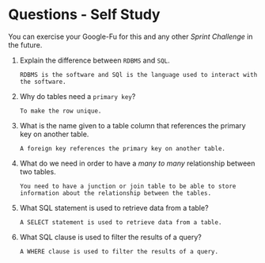 # Questions - Self Study

You can exercise your Google-Fu for this and any other _Sprint Challenge_ in the future.

1.  Explain the difference between `RDBMS` and `SQL`.

        RDBMS is the software and SQl is the language used to interact with the software.


1.  Why do tables need a `primary key`?

        To make the row unique.

1.  What is the name given to a table column that references the primary key
    on another table.

        A foreign key references the primary key on another table.

1.  What do we need in order to have a _many to many_ relationship between two
    tables.

        You need to have a junction or join table to be able to store information about the relationship between the tables.

1.  What SQL statement is used to retrieve data from a table?

        A SELECT statement is used to retrieve data from a table.

1.  What SQL clause is used to filter the results of a query?

        A WHERE clause is used to filter the results of a query. 
